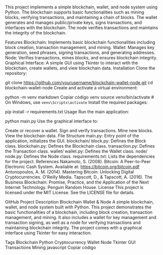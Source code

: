 This project implements a simple blockchain, wallet, and node system using Python. The blockchain supports basic functionalities such as mining blocks, verifying transactions, and maintaining a chain of blocks. The wallet generates and manages public/private keys, signs transactions, and interfaces with the blockchain. The node verifies transactions and maintains the integrity of the blockchain.

Features
Blockchain: Implements basic blockchain functionalities including block creation, transaction management, and mining.
Wallet: Manages key generation, seed phrases, signing transactions, and generating addresses.
Node: Verifies transactions, mines blocks, and ensures blockchain integrity.
Graphical Interface: A simple GUI using Tkinter to interact with the blockchain, create wallets, and view blockchain data.
Installation
Clone the repository:

git clone https://github.com/yourusername/blockchain-wallet-node.git
cd blockchain-wallet-node
Create and activate a virtual environment:

python -m venv
markdown
Copiar código
venv
source venv/bin/activate  # On Windows, use `venv\Scripts\activate`
Install the required packages:

pip install -r requirements.txt
Usage
Run the main application:


python main.py
Use the graphical interface to:

Create or recover a wallet.
Sign and verify transactions.
Mine new blocks.
View the blockchain data.
File Structure
main.py: Entry point of the application, initializes the GUI.
blockchain/
block.py: Defines the Block class.
blockchain.py: Defines the Blockchain class.
transaction.py: Defines the Transaction class.
wallet/
wallet.py: Defines the Wallet class.
node/
node.py: Defines the Node class.
requirements.txt: Lists the dependencies for the project.
References
Nakamoto, S. (2008). Bitcoin: A Peer-to-Peer Electronic Cash System. Available at: https://bitcoin.org/bitcoin.pdf
Antonopoulos, A. M. (2014). Mastering Bitcoin: Unlocking Digital Cryptocurrencies. O'Reilly Media.
Tapscott, D., & Tapscott, A. (2016). The Business Blockchain: Promise, Practice, and the Application of the Next Internet Technology. Penguin Random House.
License
This project is licensed under the MIT License. See the LICENSE file for details.

GitHub Project Description
Blockchain Wallet & Node
A simple blockchain, wallet, and node system built with Python. This project demonstrates the basic functionalities of a blockchain, including block creation, transaction management, and mining. It also includes a wallet for key management and transaction signing, as well as a node for verifying transactions and maintaining blockchain integrity. The project comes with a graphical interface using Tkinter for easy interaction.

Tags
Blockchain
Python
Cryptocurrency
Wallet
Node
Tkinter
GUI
Transactions
Mining
javascript
Copiar código

